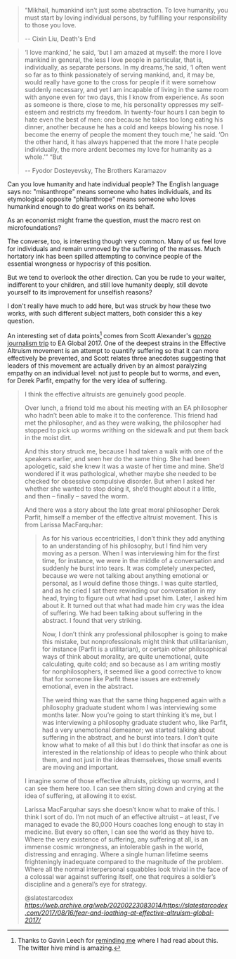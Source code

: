 > “Mikhail, humankind isn’t just some abstraction. To love humanity, you must start by loving individual persons, by fulfilling your responsibility to those you love.
>
> -- Cixin Liu, Death's End

> ‘I love mankind,’ he said, ‘but I am amazed at myself: the more I love mankind in general, the less I love people in particular, that is, individually, as separate persons. In my dreams,‘he said, ‘I often went so far as to think passionately of serving mankind, and, it may be, would really have gone to the cross for people if it were somehow suddenly necessary, and yet I am incapable of living in the same room with anyone even for two days, this I know from experience. As soon as someone is there, close to me, his personality oppresses my self-esteem and restricts my freedom. In twenty-four hours I can begin to hate even the best of men: one because he takes too long eating his dinner, another because he has a cold and keeps blowing his nose. I become the enemy of people the moment they touch me,’ he said. ‘On the other hand, it has always happened that the more I hate people individually, the more ardent becomes my love for humanity as a whole.’” “But
> 
> -- Fyodor Dosteyevsky, The Brothers Karamazov

Can you love humanity and hate individual people? The English language says no: "misanthrope" means someone who hates individuals, and its etymological opposite "philanthrope" means someone who loves humankind enough to do great works on its behalf.

As an economist might frame the question, must the macro rest on microfoundations?

The converse, too, is interesting though very common. Many of us feel love for individuals and remain unmoved by the suffering of the masses. Much hortatory ink has been spilled attempting to convince people of the essential wrongness or hypocrisy of this position.

But we tend to overlook the other direction. Can you be rude to your waiter, indifferent to your children, and still love humanity deeply, still devote yourself to its improvement for unselfish reasons?

I don't really have much to add here, but was struck by how these two works, with such different subject matters, both consider this a key question.

An interesting set of data points[^thanks] comes from Scott Alexander's [gonzo journalism trip](https://web.archive.org/web/20200223083014/https://slatestarcodex.com/2017/08/16/fear-and-loathing-at-effective-altruism-global-2017/) to EA Global 2017. One of the deepest strains in the Effective Altruism movement is an attempt to quantify suffering so that it can more effectively be prevented, and Scott relates three anecdotes suggesting that leaders of this movement are actually driven by an almost paralyzing empathy on an individual level: not just to people but to worms, and even, for Derek Parfit, empathy for the very idea of suffering.


<blockquote class="quoteback" darkmode="" data-title="Fear%20And%20Loathing%20At%20Effective%20Altruism%20Global%202017" data-author="@slatestarcodex" cite="https://web.archive.org/web/20200223083014/https://slatestarcodex.com/2017/08/16/fear-and-loathing-at-effective-altruism-global-2017/">
<p>I think the effective altruists are genuinely good people.</p>
<p>Over lunch, a friend told me about his meeting with an EA philosopher who hadn’t been able to make it to the conference. This friend had met the philosopher, and as they were walking, the philosopher had stopped to pick up worms writhing on the sidewalk and put them back in the moist dirt.</p>
<p>And this story struck me, because I had taken a walk with one of the speakers earlier, and seen her do the same thing. She had been apologetic, said she knew it was a waste of her time and mine. She’d wondered if it was pathological, whether maybe she needed to be checked for obsessive compulsive disorder. But when I asked her whether she wanted to stop doing it, she’d thought about it a little, and then – finally – saved the worm.</p>
<p>And there was a story about the late great moral philosopher Derek Parfit, himself a member of the effective altruist movement. This is from Larissa MacFarquhar:</p>
<blockquote><p>As for his various eccentricities, I don’t think they add anything to an understanding of his philosophy, but I find him very moving as a person. When I was interviewing him for the first time, for instance, we were in the middle of a conversation and suddenly he burst into tears. It was completely unexpected, because we were not talking about anything emotional or personal, as I would define those things. I was quite startled, and as he cried I sat there rewinding our conversation in my head, trying to figure out what had upset him. Later, I asked him about it. It turned out that what had made him cry was the idea of suffering. We had been talking about suffering in the abstract. I found that very striking. </p>
<p>Now, I don’t think any professional philosopher is going to make this mistake, but nonprofessionals might think that utilitarianism, for instance (Parfit is a utilitarian), or certain other philosophical ways of think about morality, are quite unemotional, quite calculating, quite cold; and so because as I am writing mostly for nonphilosophers, it seemed like a good corrective to know that for someone like Parfit these issues are extremely emotional, even in the abstract.</p>
<p>The weird thing was that the same thing happened again with a philosophy graduate student whom I was interviewing some months later. Now you’re going to start thinking it’s me, but I was interviewing a philosophy graduate student who, like Parfit, had a very unemotional demeanor; we started talking about suffering in the abstract, and he burst into tears. I don’t quite know what to make of all this but I do think that insofar as one is interested in the relationship of ideas to people who think about them, and not just in the ideas themselves, those small events are moving and important.</p></blockquote>
<p>I imagine some of those effective altruists, picking up worms, and I can see them here too. I can see them sitting down and crying at the idea of suffering, at allowing it to exist.</p>
<p>Larissa MacFarquhar says she doesn’t know what to make of this. I think I sort of do. I’m not much of an effective altruist – at least, I’ve managed to evade the 80,000 Hours coaches long enough to stay in medicine. But every so often, I can see the world as they have to. Where the very existence of suffering, any suffering at all, is an immense cosmic wrongness, an intolerable gash in the world, distressing and enraging. Where a single human lifetime seems frighteningly inadequate compared to the magnitude of the problem. Where all the normal interpersonal squabbles look trivial in the face of a colossal war against suffering itself, one that requires a soldier’s discipline and a general’s eye for strategy.</p>
<footer>@slatestarcodex<cite> <a href="https://web.archive.org/web/20200223083014/https://slatestarcodex.com/2017/08/16/fear-and-loathing-at-effective-altruism-global-2017/">https://web.archive.org/web/20200223083014/https://slatestarcodex.com/2017/08/16/fear-and-loathing-at-effective-altruism-global-2017/</a></cite></footer>
</blockquote><script note="" src="https://cdn.jsdelivr.net/gh/Blogger-Peer-Review/quotebacks@1/quoteback.js"></script>

[^thanks]: Thanks to Gavin Leech for [reminding me](https://twitter.com/gleech8/status/1282434684354539521) where I had read about this. The twitter hive mind is amazing.

